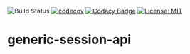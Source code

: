<!---
This file is auto-generate by a github hook please modify r.md if you don't want to loose your work
-->
![Build Status](https://github.com/SOFTNETWORK-APP/generic-session-api/workflows/Build/badge.svg)
[![codecov](https://codecov.io/gh/SOFTNETWORK-APP/generic-session-api/branch/main/graph/badge.svg)](https://codecov.io/gh/SOFTNETWORK-APP/generic-session-api/)
[![Codacy Badge](https://app.codacy.com/project/badge/Grade/9df226d8704d4a1d9b89e6d135b164a2)](https://www.codacy.com/gh/SOFTNETWORK-APP/generic-session-api/dashboard?utm_source=github.com&amp;utm_medium=referral&amp;utm_content=SOFTNETWORK-APP/generic-session-api&amp;utm_campaign=Badge_Grade)
[![License: MIT](https://img.shields.io/badge/License-MIT-yellow.svg)](https://opensource.org/licenses/MIT)

# generic-session-api
